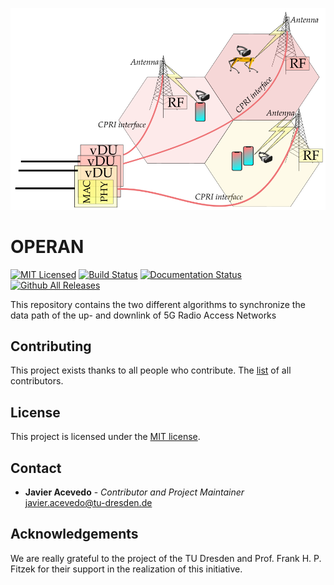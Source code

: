<p align="center">
<img alt="PostSahnnon_SDR" src="https://github.com/jracevedob/OPERAN/blob/main/Logo/ORAN.png" width="800">
</p>


# OPERAN
[![MIT Licensed](https://img.shields.io/github/license/jracevedob/OPERAN)](https://github.com/jracevedob/OPERAN/blob/main/LICENSE)
[![Build Status](https://github.com//jracevedob/OPERAN/actions/workflows/blank.yml/badge.svg)](https://github.com//jracevedob/OPERAN/actions)
[![Documentation Status](https://readthedocs.org/projects/post-shannon-sdr/badge/?version=latest)](https://post-shannon-sdr.readthedocs.io/en/latest/?badge=latest)
[![Github All Releases](https://img.shields.io/github/downloads/jracevedob/OPERAN/total.svg)]()

This repository contains the two different algorithms to synchronize the data path of the up- and downlink of 5G Radio Access Networks


## Contributing

This project exists thanks to all people who contribute.
The [list](./CONTRIBUTORS) of all contributors.

## License

This project is licensed under the [MIT license](./LICENSE).

## Contact

* **Javier Acevedo** - *Contributor and Project Maintainer* javier.acevedo@tu-dresden.de

## Acknowledgements

We are really grateful to the project of the TU Dresden and Prof. Frank H. P. Fitzek for their support in the realization of this initiative.
